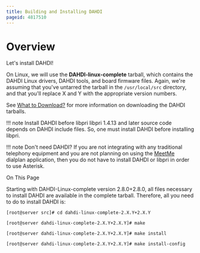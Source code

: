 ```yaml
---
title: Building and Installing DAHDI
pageid: 4817510
---
```


Overview
========

Let's install DAHDI!

On Linux, we will use the **DAHDI-linux-complete** tarball, which contains the DAHDI Linux drivers, DAHDI tools, and board firmware files. Again, we're assuming that you've untarred the tarball in the `/usr/local/src` directory, and that you'll replace X and Y with the appropriate version numbers.

See [What to Download?](/Getting-Started/Installing-Asterisk/Installing-Asterisk-From-Source/What-to-Download) for more information on downloading the DAHDI tarballs.

!!! note Install DAHDI before libpri
    libpri 1.4.13 and later source code depends on DAHDI include files. So, one must install DAHDI before installing libpri.

[//]: # (end-note)

!!! note Don't need DAHDI?
    If you are not integrating with any traditional telephony equipment and you are not planning on using the [MeetMe](/Latest_API/API_Documentation/Dialplan_Applications/MeetMe) dialplan application, then you do not have to install DAHDI or libpri in order to use Asterisk.

[//]: # (end-note)

On This Page

Starting with DAHDI-Linux-complete version 2.8.0+2.8.0, all files necessary to install DAHDI are available in the complete tarball. Therefore, all you need to do to install DAHDI is:

```
[root@server src]# cd dahdi-linux-complete-2.X.Y+2.X.Y

[root@server dahdi-linux-complete-2.X.Y+2.X.Y]# make

[root@server dahdi-linux-complete-2.X.Y+2.X.Y]# make install

[root@server dahdi-linux-complete-2.X.Y+2.X.Y]# make install-config

```
